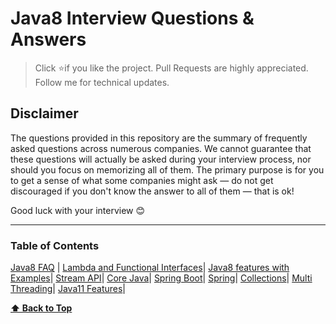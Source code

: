 # Java8 Interview Questions & Answers

> Click :star:if you like the project. Pull Requests are highly appreciated. Follow me  for technical updates.


## Disclaimer

The questions provided in this repository are the summary of frequently asked questions across numerous companies. We cannot guarantee that these questions will actually be asked during your interview process, nor should you focus on memorizing all of them. The primary purpose is for you to get a sense of what some companies might ask — do not get discouraged if you don't know the answer to all of them ⁠— that is ok!

Good luck with your interview 😊

---

### Table of Contents

[Java8 FAQ](https://github.com/learning-zone/java-interview-questions) |
[Lambda and Functional Interfaces](http://www.lambdafaq.org)|
[Java8 features with Examples](https://www.journaldev.com/2389/java-8-features-with-examples)|
[Stream API](https://www.netjstech.com/2017/09/java-stream-api-interview-questions.html)|
[Core Java](https://www.journaldev.com/2366/core-java-interview-questions-and-answers)|
[Spring Boot](https://www.javadevjournal.com/spring-boot/spring-boot-interview-questions)|
[Spring](https://www.journaldev.com/2696/spring-interview-questions-and-answers)|
[Collections](
https://howtodoinjava.com/interview-questions/useful-java-collection-interview-questions)|
[Multi Threading](https://javarevisited.blogspot.com/2014/07/top-50-java-multithreading-interview-questions-answers.html#axzz6kFGYp2sF
)|
[Java11 Features](https://mkyong.com/java/what-is-new-in-java-11)|



**[⬆ Back to Top](#table-of-contents)**

